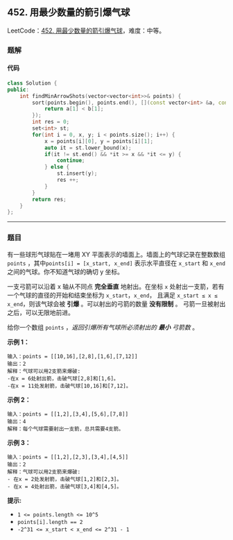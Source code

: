 ## 452. 用最少数量的箭引爆气球

LeetCode：[452. 用最少数量的箭引爆气球](https://leetcode.cn/problems/minimum-number-of-arrows-to-burst-balloons/)，难度：中等。

### 题解

#### 代码

```c++
class Solution {
public:
    int findMinArrowShots(vector<vector<int>>& points) {
        sort(points.begin(), points.end(), [](const vector<int> &a, const vector<int> &b) {
            return a[1] < b[1];
        });
        int res = 0;
        set<int> st;
        for(int i = 0, x, y; i < points.size(); i++) {
            x = points[i][0], y = points[i][1];
            auto it = st.lower_bound(x);
            if(it != st.end() && *it >= x && *it <= y) {
                continue;
            } else {
                st.insert(y);
                res ++;
            }
        }
        return res;
    }
};
```



---



### 题目

有一些球形气球贴在一堵用 XY 平面表示的墙面上。墙面上的气球记录在整数数组 `points` ，其中`points[i] = [x_start, x_end]` 表示水平直径在 `x_start` 和 `x_end`之间的气球。你不知道气球的确切 y 坐标。

一支弓箭可以沿着 x 轴从不同点 **完全垂直** 地射出。在坐标 `x` 处射出一支箭，若有一个气球的直径的开始和结束坐标为 `x_start`，`x_end`， 且满足  `x_start ≤ x ≤ x_end`，则该气球会被 **引爆** 。可以射出的弓箭的数量 **没有限制** 。 弓箭一旦被射出之后，可以无限地前进。

给你一个数组 `points` ，*返回引爆所有气球所必须射出的 **最小** 弓箭数* 。

 

**示例 1：**

```
输入：points = [[10,16],[2,8],[1,6],[7,12]]
输出：2
解释：气球可以用2支箭来爆破:
-在x = 6处射出箭，击破气球[2,8]和[1,6]。
-在x = 11处发射箭，击破气球[10,16]和[7,12]。
```

**示例 2：**

```
输入：points = [[1,2],[3,4],[5,6],[7,8]]
输出：4
解释：每个气球需要射出一支箭，总共需要4支箭。
```

**示例 3：**

```
输入：points = [[1,2],[2,3],[3,4],[4,5]]
输出：2
解释：气球可以用2支箭来爆破:
- 在x = 2处发射箭，击破气球[1,2]和[2,3]。
- 在x = 4处射出箭，击破气球[3,4]和[4,5]。
```

 

**提示:**

- `1 <= points.length <= 10^5`
- `points[i].length == 2`
- `-2^31 <= x_start < x_end <= 2^31 - 1`


